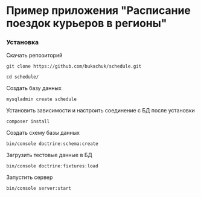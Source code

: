 # Пример приложения "Расписание поездок курьеров в регионы"

### Установка

Скачать репозиторий
```
git clone https://github.com/bukachuk/schedule.git
```
```
cd schedule/
```
Создать базу данных
```
mysqladmin create schedule
```
Установить зависимости и настроить соединение с БД после установки
```
composer install
```
Создать схему базы данных
```
bin/console doctrine:schema:create
```
Загрузить тестовые данные в БД
```
bin/console doctrine:fixtures:load
```
Запустить сервер
```
bin/console server:start
```

